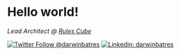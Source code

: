 # Hello world!

<p><em>Lead Architect @ <a href="https://rulescube.ca/">Rules Cube</a></em></p>

[![Twitter Follow @darwinbatres](https://img.shields.io/twitter/follow/darwinbatres?label=Follow)](https://twitter.com/intent/follow?screen_name=darwinbatres)
[![Linkedin: darwinbatres](https://img.shields.io/badge/-darwinbatres-blue?style=flat-square&logo=Linkedin&logoColor=white&link=https://www.linkedin.com/in/darwinbatres/)](https://www.linkedin.com/in/darwinbatres/)
